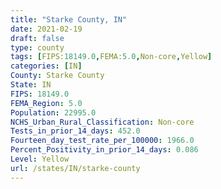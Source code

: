 ```yaml
---
title: "Starke County, IN"
date: 2021-02-19
draft: false
type: county
tags: [FIPS:18149.0,FEMA:5.0,Non-core,Yellow]
categories: [IN]
County: Starke County
State: IN
FIPS: 18149.0
FEMA_Region: 5.0
Population: 22995.0
NCHS_Urban_Rural_Classification: Non-core
Tests_in_prior_14_days: 452.0
Fourteen_day_test_rate_per_100000: 1966.0
Percent_Positivity_in_prior_14_days: 0.086
Level: Yellow
url: /states/IN/starke-county
---
```



